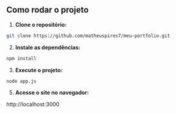 ## Como rodar o projeto

1. **Clone o repositório:**

```bash
git clone https://github.com/matheuspires7/meu-portfolio.git
```
2. **Instale as dependências:**
```bash
npm install
```

3. **Execute o projeto:**
```bash
node app.js
```
5. **Acesse o site no navegador:**

http://localhost:3000
